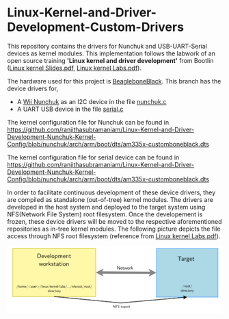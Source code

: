 # Linux-Kernel-and-Driver-Development-Custom-Drivers
This repository contains the drivers for Nunchuk and USB-UART-Serial devices as kernel modules. 
This implementation follows the labwork of an open source training **'Linux kernel and driver development'** from Bootlin ([Linux kernel Slides.pdf](https://bootlin.com/doc/training/linux-kernel/linux-kernel-slides.pdf), [Linux kernel Labs.pdf](https://bootlin.com/doc/training/linux-kernel/linux-kernel-labs.pdf)).

The hardware used for this project is [BeagleboneBlack](http://beagleboard.org/black). This branch has the device drivers for,
 * A [Wii Nunchuk](https://www.olimex.com/Products/Modules/Sensors/MOD-WII/MOD-Wii-UEXT-NUNCHUCK/open-source-hardware) as an I2C device in the file [nunchuk.c](https://github.com/ranjithasubramaniam/Linux-Kernel-and-Driver-Development-Custom-Drivers/blob/master/nfsroot/root/nunchuk/nunchuk.c)
 * A UART USB device in the file [serial.c](https://github.com/ranjithasubramaniam/Linux-Kernel-and-Driver-Development-Custom-Drivers/blob/master/nfsroot/root/serial/serial.c)

The kernel configuration file for Nunchuk can be found in https://github.com/ranjithasubramaniam/Linux-Kernel-and-Driver-Development-Nunchuk-Kernel-Config/blob/nunchuk/arch/arm/boot/dts/am335x-customboneblack.dts

The kernel configuration file for serial device can be found in https://github.com/ranjithasubramaniam/Linux-Kernel-and-Driver-Development-Nunchuk-Kernel-Config/blob/nunchuk/arch/arm/boot/dts/am335x-customboneblack.dts


In order to facilitate continuous development of these device drivers, they are compiled as standalone (out-of-tree) kernel modules. The drivers are developed in the host system and deployed to the target system using NFS(Network File System) root filesystem. Once the developement is frozen, these device drivers will be moved to the respective aforementioned repositories as in-tree kernel modules. The following picture depicts the file access through NFS root filesystem (reference from [Linux kernel Labs.pdf](https://bootlin.com/doc/training/linux-kernel/linux-kernel-labs.pdf)).

<p align="center">
  <img src="nfs_demo_pic.png" width="800" title="File access through NFS root filesystem">
</p>
                                     
